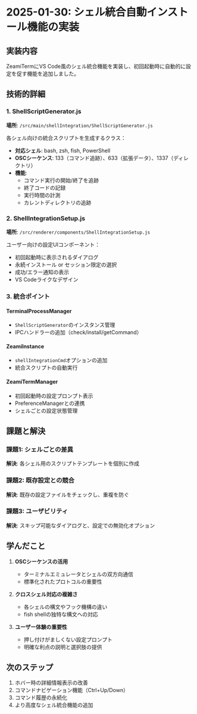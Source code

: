 # 2025-01-30: シェル統合自動インストール機能の実装

## 実装内容

ZeamiTermにVS Code風のシェル統合機能を実装し、初回起動時に自動的に設定を促す機能を追加しました。

## 技術的詳細

### 1. ShellScriptGenerator.js
**場所**: `/src/main/shellIntegration/ShellScriptGenerator.js`

各シェル向けの統合スクリプトを生成するクラス：
- **対応シェル**: bash, zsh, fish, PowerShell
- **OSCシーケンス**: 133（コマンド追跡）、633（拡張データ）、1337（ディレクトリ）
- **機能**:
  - コマンド実行の開始/終了を追跡
  - 終了コードの記録
  - 実行時間の計測
  - カレントディレクトリの追跡

### 2. ShellIntegrationSetup.js
**場所**: `/src/renderer/components/ShellIntegrationSetup.js`

ユーザー向けの設定UIコンポーネント：
- 初回起動時に表示されるダイアログ
- 永続インストール or セッション限定の選択
- 成功/エラー通知の表示
- VS Codeライクなデザイン

### 3. 統合ポイント

#### TerminalProcessManager
- `ShellScriptGenerator`のインスタンス管理
- IPCハンドラーの追加（check/install/getCommand）

#### ZeamiInstance
- `shellIntegrationCmd`オプションの追加
- 統合スクリプトの自動実行

#### ZeamiTermManager
- 初回起動時の設定プロンプト表示
- PreferenceManagerとの連携
- シェルごとの設定状態管理

## 課題と解決

### 課題1: シェルごとの差異
**解決**: 各シェル用のスクリプトテンプレートを個別に作成

### 課題2: 既存設定との競合
**解決**: 既存の設定ファイルをチェックし、重複を防ぐ

### 課題3: ユーザビリティ
**解決**: スキップ可能なダイアログと、設定での無効化オプション

## 学んだこと

1. **OSCシーケンスの活用**
   - ターミナルエミュレータとシェルの双方向通信
   - 標準化されたプロトコルの重要性

2. **クロスシェル対応の複雑さ**
   - 各シェルの構文やフック機構の違い
   - fish shellの独特な構文への対応

3. **ユーザー体験の重要性**
   - 押し付けがましくない設定プロンプト
   - 明確な利点の説明と選択肢の提供

## 次のステップ

1. ホバー時の詳細情報表示の改善
2. コマンドナビゲーション機能（Ctrl+Up/Down）
3. コマンド履歴の永続化
4. より高度なシェル統合機能の追加